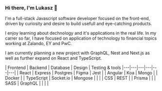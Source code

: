 ### Hi there, I'm Lukasz 👋

I'm a full-stack Javascript software developer focused on the front-end, driven by curiosity and desire to build usefull and eye-catching products.

I enjoy learning about dechnology and it's applications in the real life. In my carrer so far, I have focused on application of technology to financial topics working at Zalando, EY and PwC. 

I am currently planning a new project with GraphQL, Nest and Next.js as well as further expand on React and TypeScript.

| Frontend | Backend | Database | Design | Testing & tools
|---|---|---|---|---|---|
| React | Express | Postgres | Figma | Jest |
| Angular | Koa | Mongo |   | Docker |
| TypeScript | Socket.io | Mongose |   |   |
| CSS | REST |   | Prisma |   |
| SASS | GraphQL |   |   |   |
